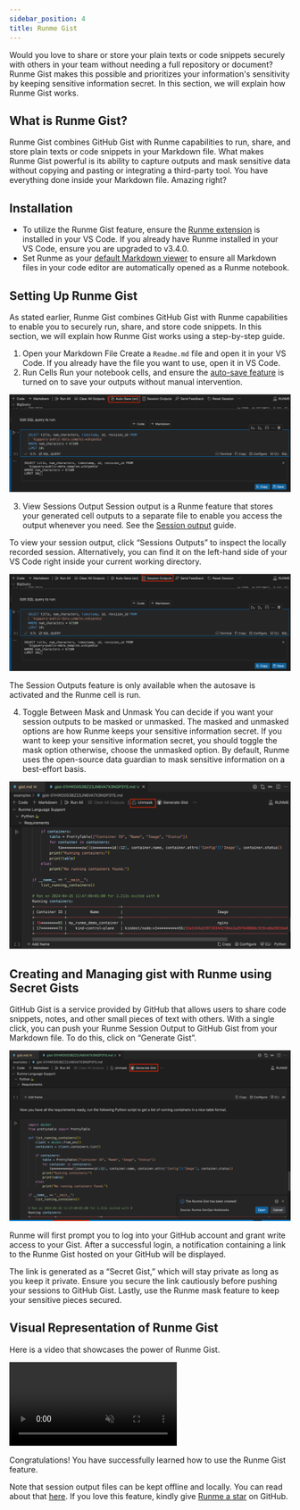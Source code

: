 ```yaml
---
sidebar_position: 4
title: Runme Gist
---
```


Would you love to share or store your plain texts or code snippets securely with others in your team without needing a full repository or document?
Runme Gist makes this possible and prioritizes your information's sensitivity by keeping sensitive information secret. In this section, we will explain how Runme Gist works.

## **What is Runme Gist?**
Runme Gist combines GitHub Gist with Runme capabilities to run, share, and store plain texts or code snippets in your Markdown file. What makes Runme Gist powerful is its ability to capture outputs and mask sensitive data without copying and pasting or integrating a third-party tool. You have everything done inside your Markdown file. Amazing right?

## **Installation**

- To utilize the Runme Gist feature, ensure the [Runme extension](../installation/installrunme) is installed in your VS Code. If you already have Runme installed in your VS Code, ensure you are upgraded to v3.4.0.
- Set Runme as your [default Markdown viewer](../installation/installrunme) to ensure all Markdown files in your code editor are automatically opened as a Runme notebook.


## **Setting Up Runme Gist**
As stated earlier, Runme Gist combines GitHub Gist with Runme capabilities to enable you to securely run, share, and store code snippets. In this section, we will explain how Runme Gist works using a step-by-step guide.

1. Open your Markdown File
Create a `Readme.md` file and open it in your VS Code. If you already have the file you want to use, open it in VS Code.
2. Run Cells
Run your notebook cells, and ensure the [auto-save feature](../configuration/auto-save) is turned on to save your outputs without manual intervention.

![runme gist Autosave ](../../static/img/configuration-page/runme-gist-autosave.png)

3. View Sessions Output
Session output is a Runme feature that stores your generated cell outputs to a separate file to enable you access the output whenever you need. See the [Session output](../configuration/auto-save#session-outputs) guide.

To view your session output, click “Sessions Outputs” to inspect the locally recorded session. Alternatively, you can find it on the left-hand side of your VS Code right inside your current working directory.

![Runme gist session output](../../static/img/configuration-page/runme-gist-sessionoutput.png)

The Session Outputs feature is only available when the autosave is activated and the Runme cell is run.

4. Toggle Between Mask and Unmask
You can decide if you want your session outputs to be masked or unmasked.
The masked and unmasked options are how Runme keeps your sensitive information secret. If you want to keep your sensitive information secret, you should toggle the mask option otherwise, choose the unmasked option.
By default, Runme uses the open-source data guardian to mask sensitive information on a best-effort basis.


![Runme gist unmask](../../static/img/configuration-page/runme-gist-unmask.png)

## **Creating and Managing gist with Runme using Secret Gists**

GitHub Gist is a service provided by GitHub that allows users to share code snippets, notes, and other small pieces of text with others. With a single click, you can push your Runme Session Output to GitHub Gist from your Markdown file.
To do this, click on “Generate Gist”.

![Runme gist](../../static/img/configuration-page/runme-gist.png)

Runme will first prompt you to log into your GitHub account and grant write access to your Gist. After a successful login, a notification containing a link to the Runme Gist hosted on your GitHub will be displayed.

The link is generated as a “Secret Gist,” which will stay private as long as you keep it private. Ensure you secure the link cautiously before pushing your sessions to GitHub Gist.
Lastly, use the Runme mask feature to keep your sensitive pieces secured.


## **Visual Representation of Runme Gist**
Here is a video that showcases the power of Runme Gist.

<video autoPlay loop muted playsInline controls>
  <source src="/videos/Runme-gist.mp4" type="video/mp4" />
  <source src="/videos/Runme-gist.webm" type="video/webm" />
</video>


Congratulations! You have successfully learned how to use the Runme Gist feature.

Note that session output files can be kept offline and locally.
You can read about that [here](https://runme.dev/blog/runme-v3-pipeline-logs-and-artifacts). If you love this feature, kindly give [Runme a star](https://github.com/stateful/runme/stargazers) on GitHub.

